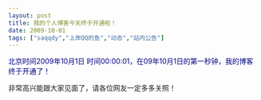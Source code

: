 ```yaml
---
layout: post
title: 我的个人博客今天终于开通啦！		
date: 2009-10-01
tags: ["saqqdy","上岸QQ的鱼","动态","站内公告"]
---
```


<span style="color: navy;">北京时间2009年10月1日 时间00:00:01，在09年10月1日的第一秒钟，我的博客终于开通了！

非常高兴能跟大家见面了，请各位网友一定多多关照！		